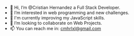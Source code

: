 - 👋 Hi, I’m @Cristian Hernandez a Full Stack Developer.
- 👀 I’m interested in web programming and new challenges.
- 🌱 I'm currently improving my JavaScript skills.
- 💞️ I’m looking to collaborate on Web Projects.
- 📫 You can reach me in: cmhrlxl@gmail.com

